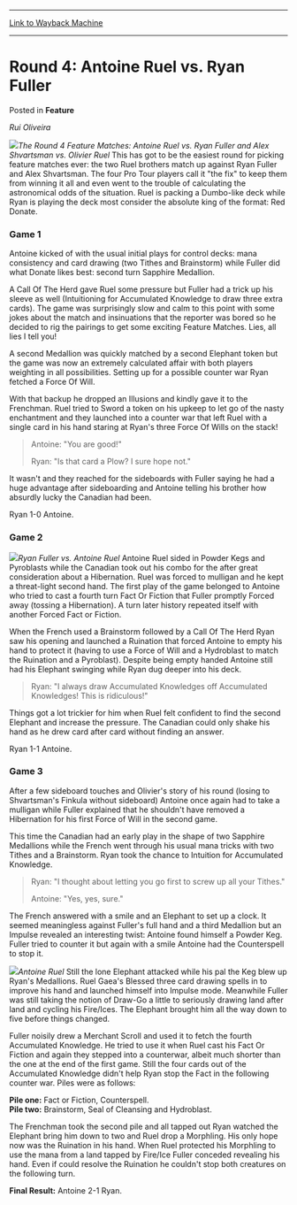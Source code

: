 
---
[Link to Wayback Machine](https://web.archive.org/web/20190605021947/https://magic.wizards.com/en/articles/archive/feature/round-4-antoine-ruel-vs-ryan-fuller-2000-01-01)

[_metadata_:wayback_url]:- "https://magic.wizards.com/en/articles/archive/feature/round-4-antoine-ruel-vs-ryan-fuller-2000-01-01"
[_metadata_:wayback_raw_url]:- "https://web.archive.org/web/20190605021947id_/https://magic.wizards.com/en/articles/archive/feature/round-4-antoine-ruel-vs-ryan-fuller-2000-01-01"
[_metadata_:wayback_capture_timestamp]:- "2019-06-05 02:19:47+00:00"
[_metadata_:description]:- "Rui Oliveira"
[_metadata_:generator]:- "Drupal 7 (http://drupal.org)"
---


Round 4: Antoine Ruel vs. Ryan Fuller
=====================================



 Posted in **Feature**












*Rui Oliveira*


![](https://media.magic.wizards.com/image_legacy_migration/sideboard/images/gpcur01/a974.jpg)*The Round 4 Feature Matches: Antoine Ruel vs. Ryan Fuller and Alex Shvartsman vs. Olivier Ruel*
This has got to be the easiest round for picking feature matches ever: the two Ruel brothers match up against Ryan Fuller and Alex Shvartsman. The four Pro Tour players call it "the fix" to keep them from winning it all and even went to the trouble of calculating the astronomical odds of the situation. Ruel is packing a Dumbo-like deck while Ryan is playing the deck most consider the absolute king of the format: Red Donate.


### Game 1


Antoine kicked of with the usual initial plays for control decks: mana consistency and card drawing (two Tithes and Brainstorm) while Fuller did what Donate likes best: second turn Sapphire Medallion.


A Call Of The Herd gave Ruel some pressure but Fuller had a trick up his sleeve as well (Intuitioning for Accumulated Knowledge to draw three extra cards). The game was surprisingly slow and calm to this point with some jokes about the match and insinuations that the reporter was bored so he decided to rig the pairings to get some exciting Feature Matches. Lies, all lies I tell you!


A second Medallion was quickly matched by a second Elephant token but the game was now an extremely calculated affair with both players weighting in all possibilities. Setting up for a possible counter war Ryan fetched a Force Of Will.


With that backup he dropped an Illusions and kindly gave it to the Frenchman. Ruel tried to Sword a token on his upkeep to let go of the nasty enchantment and they launched into a counter war that left Ruel with a single card in his hand staring at Ryan's three Force Of Wills on the stack!



> Antoine: "You are good!"  
> 
> Ryan: "Is that card a Plow? I sure hope not."


It wasn't and they reached for the sideboards with Fuller saying he had a huge advantage after sideboarding and Antoine telling his brother how absurdly lucky the Canadian had been.


Ryan 1-0 Antoine.


### Game 2


![](https://media.magic.wizards.com/image_legacy_migration/sideboard/images/gpcur01/a979.jpg)*Ryan Fuller vs. Antoine Ruel*
Antoine Ruel sided in Powder Kegs and Pyroblasts while the Canadian took out his combo for the after great consideration about a Hibernation. Ruel was forced to mulligan and he kept a threat-light second hand. The first play of the game belonged to Antoine who tried to cast a fourth turn Fact Or Fiction that Fuller promptly Forced away (tossing a Hibernation). A turn later history repeated itself with another Forced Fact or Fiction.


When the French used a Brainstorm followed by a Call Of The Herd Ryan saw his opening and launched a Ruination that forced Antoine to empty his hand to protect it (having to use a Force of Will and a Hydroblast to match the Ruination and a Pyroblast). Despite being empty handed Antoine still had his Elephant swinging while Ryan dug deeper into his deck.



> Ryan: "I always draw Accumulated Knowledges off Accumulated Knowledges! This is ridiculous!"


Things got a lot trickier for him when Ruel felt confident to find the second Elephant and increase the pressure. The Canadian could only shake his hand as he drew card after card without finding an answer.


Ryan 1-1 Antoine.


### Game 3


After a few sideboard touches and Olivier's story of his round (losing to Shvartsman's Finkula without sideboard) Antoine once again had to take a mulligan while Fuller explained that he shouldn't have removed a Hibernation for his first Force of Will in the second game.


This time the Canadian had an early play in the shape of two Sapphire Medallions while the French went through his usual mana tricks with two Tithes and a Brainstorm. Ryan took the chance to Intuition for Accumulated Knowledge.



> Ryan: "I thought about letting you go first to screw up all your Tithes."  
> 
> Antoine: "Yes, yes, sure."


The French answered with a smile and an Elephant to set up a clock. It seemed meaningless against Fuller's full hand and a third Medallion but an Impulse revealed an interesting twist: Antoine found himself a Powder Keg. Fuller tried to counter it but again with a smile Antoine had the Counterspell to stop it.


![](https://media.magic.wizards.com/image_legacy_migration/sideboard/images/gpcur01/a978.jpg)*Antoine Ruel*
Still the lone Elephant attacked while his pal the Keg blew up Ryan's Medallions. Ruel Gaea's Blessed three card drawing spells in to improve his hand and launched himself into Impulse mode. Meanwhile Fuller was still taking the notion of Draw-Go a little to seriously drawing land after land and cycling his Fire/Ices. The Elephant brought him all the way down to five before things changed.


Fuller noisily drew a Merchant Scroll and used it to fetch the fourth Accumulated Knowledge. He tried to use it when Ruel cast his Fact Or Fiction and again they stepped into a counterwar, albeit much shorter than the one at the end of the first game. Still the four cards out of the Accumulated Knowledge didn't help Ryan stop the Fact in the following counter war. Piles were as follows:


**Pile one:** Fact or Fiction, Counterspell.  
**Pile two:** Brainstorm, Seal of Cleansing and Hydroblast.


The Frenchman took the second pile and all tapped out Ryan watched the Elephant bring him down to two and Ruel drop a Morphling. His only hope now was the Ruination in his hand. When Ruel protected his Morphling to use the mana from a land tapped by Fire/Ice Fuller conceded revealing his hand. Even if could resolve the Ruination he couldn't stop both creatures on the following turn.


**Final Result:** Antoine 2-1 Ryan.








